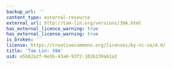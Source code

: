 ```yaml
---
backup_url: ''
content_type: external-resource
external_url: http://tam-lin.org/versions/39A.html
has_external_licence_warning: true
has_external_license_warning: true
is_broken: ''
license: https://creativecommons.org/licenses/by-nc-sa/4.0/
title: 'Tam Lin: 39A'
uid: e5b82a2f-6e5b-43a6-93f2-1026139a61a3
---
```

